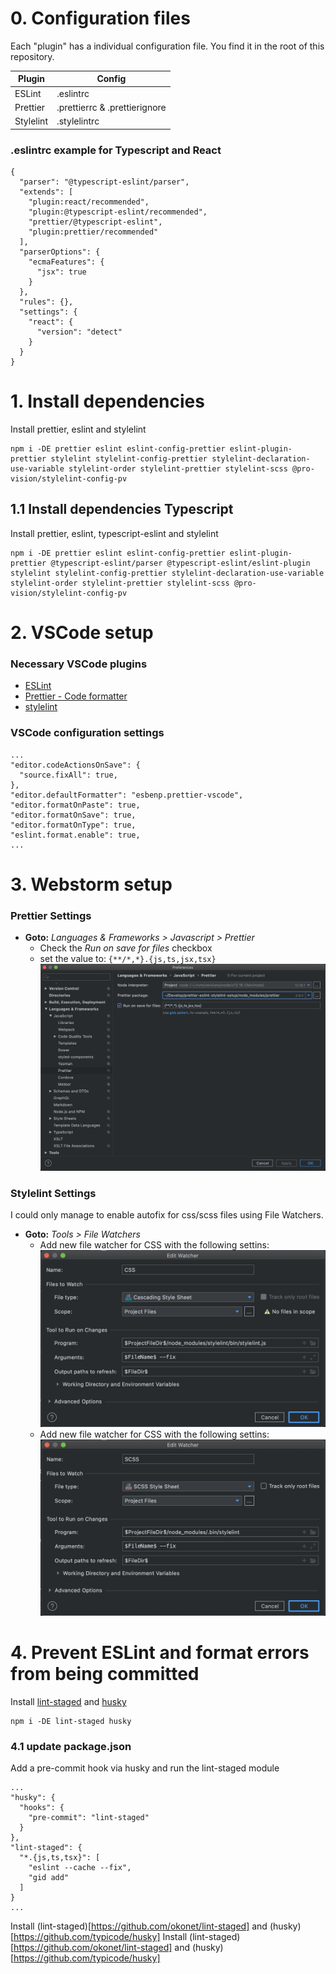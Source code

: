 # 0. Configuration files

Each "plugin" has a individual configuration file. You find it in the root of this repository.

| Plugin    | Config                        |
| --------- | ----------------------------- |
| ESLint    | .eslintrc                     |
| Prettier  | .prettierrc & .prettierignore |
| Stylelint | .stylelintrc                  |

### .eslintrc example for Typescript and React
```
{
  "parser": "@typescript-eslint/parser",
  "extends": [
    "plugin:react/recommended",
    "plugin:@typescript-eslint/recommended",
    "prettier/@typescript-eslint",
    "plugin:prettier/recommended"
  ],
  "parserOptions": {
    "ecmaFeatures": {
      "jsx": true
    }
  },
  "rules": {},
  "settings": {
    "react": {
      "version": "detect"
    }
  }
}
```

# 1. Install dependencies

Install prettier, eslint and stylelint

```
npm i -DE prettier eslint eslint-config-prettier eslint-plugin-prettier stylelint stylelint-config-prettier stylelint-declaration-use-variable stylelint-order stylelint-prettier stylelint-scss @pro-vision/stylelint-config-pv
```

## 1.1 Install dependencies Typescript

Install prettier, eslint, typescript-eslint and stylelint 

```
npm i -DE prettier eslint eslint-config-prettier eslint-plugin-prettier @typescript-eslint/parser @typescript-eslint/eslint-plugin stylelint stylelint-config-prettier stylelint-declaration-use-variable stylelint-order stylelint-prettier stylelint-scss @pro-vision/stylelint-config-pv
```

# 2. VSCode setup

### Necessary VSCode plugins

- [ESLint](https://marketplace.visualstudio.com/items?itemName=dbaeumer.vscode-eslint)
- [Prettier - Code formatter](https://marketplace.visualstudio.com/items?itemName=esbenp.prettier-vscode)
- [stylelint](https://marketplace.visualstudio.com/items?itemName=stylelint.vscode-stylelint)

### VSCode configuration settings

```
...
"editor.codeActionsOnSave": {
  "source.fixAll": true,
},
"editor.defaultFormatter": "esbenp.prettier-vscode",
"editor.formatOnPaste": true,
"editor.formatOnSave": true,
"editor.formatOnType": true,
"eslint.format.enable": true,
...
```

# 3. Webstorm setup

### Prettier Settings

- **Goto:** _Languages & Frameworks > Javascript > Prettier_
  - Check the _Run on save for files_ checkbox
  - set the value to: `{**/*,*}.{js,ts,jsx,tsx}`
    ![Prettier config](__meta__/Prettier-Config.png)

### Stylelint Settings

I could only manage to enable autofix for css/scss files using File Watchers.

- **Goto:** _Tools > File Watchers_
  - Add new file watcher for CSS with the following settins:
    ![CSS File Watcher](__meta__/File-Watcher-CSS.png)
  - Add new file watcher for CSS with the following settins:
    ![SCSS File Watcher](__meta__/File-Watcher-SCSS.png)

# 4. Prevent ESLint and format errors from being committed

Install [lint-staged](https://github.com/okonet/lint-staged) and [husky](https://github.com/typicode/husky)

```
npm i -DE lint-staged husky
```

### 4.1 update package.json

Add a pre-commit hook via husky and run the lint-staged module

```
...
"husky": {
  "hooks": {
    "pre-commit": "lint-staged"
  }
},
"lint-staged": {
  "*.{js,ts,tsx}": [
    "eslint --cache --fix",
    "gid add"
  ]
}
...
```

Install (lint-staged)[https://github.com/okonet/lint-staged] and (husky)[https://github.com/typicode/husky]
Install (lint-staged)[https://github.com/okonet/lint-staged] and (husky)[https://github.com/typicode/husky]
